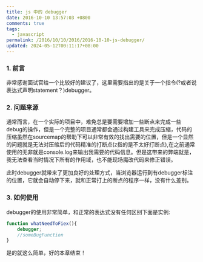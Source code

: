 ```yaml
---
title: js 中的 debugger
date: 2016-10-10 13:57:03 +0800
comments: true
tags:
  - javascript
permalink: /2016/10/10/2016/2016-10-10-js-debugger/
updated: 2024-05-12T00:11:17+08:00
---
```


### 1. 前言

非常感谢面试官给一个比较好的建议了，这里需要指出的是关于一个指令(?或者说表达式声明statement？)debugger。

### 2. 问题来源

通常而言，在一个实际的项目中，难免总是要需要增加一些断点来完成一些debug的操作，但是一个完整的项目通常都会通过构建工具来完成压缩，代码的压缩虽然在sourcemap的帮助下可以非常有效的找出需要的位置，但是一个显然的问题就是无法对压缩后的代码精准的打断点(z指的是不太好打断点),在之前通常使用的无非就是console.log来输出我需要的代码信息。但是这带来的弊端就是，我无法查看当时情况下所有的作用域，也不能现场魔改代码来修正错误。

此时debugger就带来了更加良好的处理方式，当浏览器运行到有debugger标注的位置，它就会自动停下来，就和正常打上的断点的程序一样，没有什么差别。

### 3. 如何使用

debugger的使用非常简单，和正常的表达式没有任何区别下面是实例:

```js
function whatNeedToFiex(){
	debugger;
	//someBugFunction
}
```

是的就这么简单，好的本章结束！
